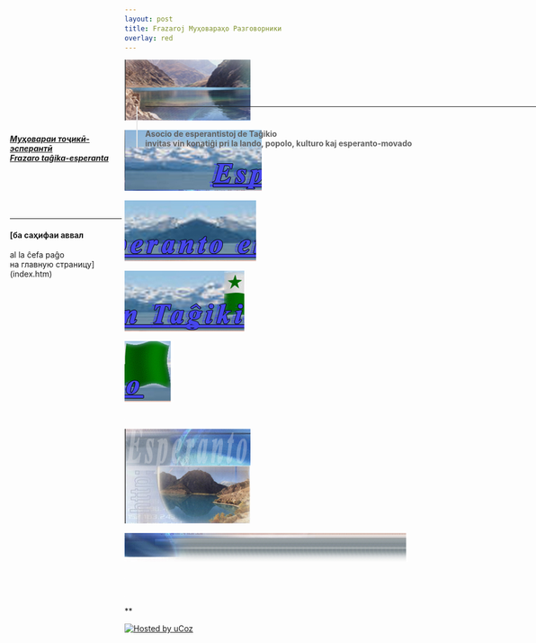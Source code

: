 ```yaml
---
layout: post
title: Frazaroj Муҳовараҳо Разговорники
overlay: red
---
```


![](frazaroj.files/esperanto_01.jpg)

![](frazaroj.files/esperanto_02.jpg)

![](frazaroj.files/esperanto_03.jpg)

![](frazaroj.files/esperanto_04.jpg)

![](frazaroj.files/esperanto_05.jpg)

![](frazaroj.files/spacer.gif)

![](frazaroj.files/esperanto_06.jpg)

![](frazaroj.files/esperanto_07.jpg)

![](frazaroj.files/spacer.gif)

<div id="Layer1" style="Z-INDEX: 1; LEFT: 225px; WIDTH: 777px; POSITION: absolute; TOP: 206px; HEIGHT: 393px">

> # 
> 
> <div data-align="center">
> 
> ****
> 
> </div>
> 
>   
>   
> 
> # 
> 
> <div data-align="center">
> 
> **Asocio de esperantistoj de Taĝikio  
> invitas vin konatiĝi pri la lando, popolo, kulturo kaj
> esperanto-movado**
> 
> </div>
> 
>   

</div>

![](frazaroj.files/spacer.gif)

<div id="layer2" style="Z-INDEX: 2; LEFT: 24px; WIDTH: 199px; POSITION: absolute; TOP: 280px; HEIGHT: 25px">

***<span lang="ru"> [Муҳовараи тоҷикӣ-эсперантӣ  
Frazaro taĝika-esperanta](muhovara.htm) </span>***

</div>

<div id="layer2" style="position: absolute; width: 199px; height: 25px; z-index: 2; left: 24px;
 top: 430px">

******

#### [ба саҳифаи аввал  
al la ĉefa paĝo  
на главную страницу](index.htm)

</div>

**

<div data-align="center">

[![Hosted by uCoz](https://s210.ucoz.net/img/cp/5.gif
"Hosted by uCoz")](https://www.ucoz.ru/ "Создать сайт бесплатно")  

</div>
